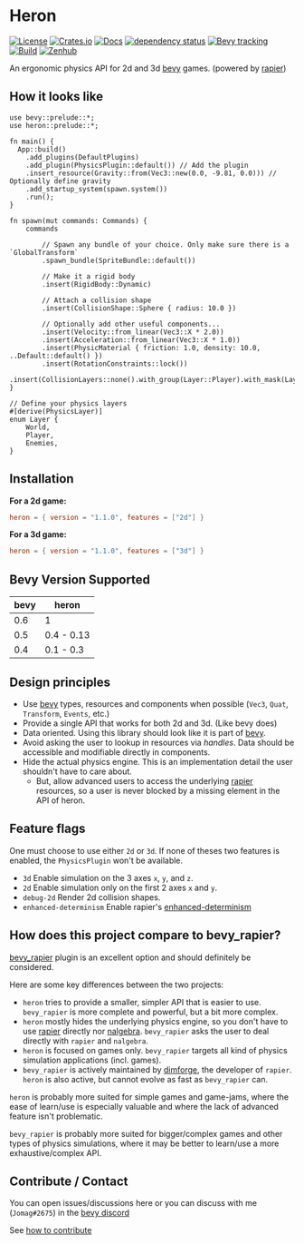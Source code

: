 # Heron

[![License](https://img.shields.io/github/license/jcornaz/heron)](https://github.com/jcornaz/heron/blob/main/LICENSE)
[![Crates.io](https://img.shields.io/crates/v/heron)](https://crates.io/crates/heron)
[![Docs](https://docs.rs/heron/badge.svg)](https://docs.rs/heron)
[![dependency status](https://deps.rs/repo/github/jcornaz/heron/status.svg)](https://deps.rs/repo/github/jcornaz/heron)
[![Bevy tracking](https://img.shields.io/badge/Bevy%20tracking-released%20version-lightblue)](https://github.com/bevyengine/bevy/blob/main/docs/plugins_guidelines.md#main-branch-tracking)
[![Build](https://img.shields.io/github/workflow/status/jcornaz/heron/Build)](https://github.com/jcornaz/heron/actions?query=workflow%3ABuild+branch%3Amain)
[![Zenhub](https://img.shields.io/badge/workspace-zenhub-%236061be)](https://app.zenhub.com/workspaces/heron-600478067304b1000e27f4c4/board)

An ergonomic physics API for 2d and 3d [bevy] games. (powered by [rapier])

## How it looks like

```rust,no_run
use bevy::prelude::*;
use heron::prelude::*;

fn main() {
  App::build()
    .add_plugins(DefaultPlugins)
    .add_plugin(PhysicsPlugin::default()) // Add the plugin
    .insert_resource(Gravity::from(Vec3::new(0.0, -9.81, 0.0))) // Optionally define gravity
    .add_startup_system(spawn.system())
    .run();
}

fn spawn(mut commands: Commands) {
    commands

        // Spawn any bundle of your choice. Only make sure there is a `GlobalTransform`
        .spawn_bundle(SpriteBundle::default())

        // Make it a rigid body
        .insert(RigidBody::Dynamic)
        
        // Attach a collision shape
        .insert(CollisionShape::Sphere { radius: 10.0 })
        
        // Optionally add other useful components...
        .insert(Velocity::from_linear(Vec3::X * 2.0))
        .insert(Acceleration::from_linear(Vec3::X * 1.0))
        .insert(PhysicMaterial { friction: 1.0, density: 10.0, ..Default::default() })
        .insert(RotationConstraints::lock())
        .insert(CollisionLayers::none().with_group(Layer::Player).with_mask(Layer::World));
}

// Define your physics layers
#[derive(PhysicsLayer)]
enum Layer {
    World,
    Player,
    Enemies,
}
```

## Installation


**For a 2d game:**
<!--- x-release-please-start-version --->
```toml
heron = { version = "1.1.0", features = ["2d"] }
```
<!--- x-release-please-end-version --->


**For a 3d game:**
<!--- x-release-please-start-version --->
```toml
heron = { version = "1.1.0", features = ["3d"] }
```
<!--- x-release-please-end-version --->


## Bevy Version Supported

| bevy | heron      |
|------|------------|
| 0.6  | 1          |
| 0.5  | 0.4 - 0.13 |
| 0.4  | 0.1 - 0.3  |

## Design principles

* Use [bevy] types, resources and components when possible (`Vec3`, `Quat`, `Transform`, `Events`, etc.)
* Provide a single API that works for both 2d and 3d. (Like bevy does)
* Data oriented. Using this library should look like it is part of [bevy].
* Avoid asking the user to lookup in resources via *handles*. Data should be accessible and modifiable directly in components.
* Hide the actual physics engine. This is an implementation detail the user shouldn't have to care about.
    * But, allow advanced users to access the underlying [rapier] resources, so a user is never blocked by a missing
      element in the API of heron.


## Feature flags

One must choose to use either `2d` or `3d`. If none of theses two features is enabled, the `PhysicsPlugin` won't be available.


* `3d` Enable simulation on the 3 axes `x`, `y`, and `z`.
* `2d` Enable simulation only on the first 2 axes `x` and `y`.
* `debug-2d` Render 2d collision shapes.
* `enhanced-determinism` Enable rapier's [enhanced-determinism](https://rapier.rs/docs/user_guides/rust/determinism)


## How does this project compare to bevy_rapier?

[bevy_rapier] plugin is an excellent option and should definitely be considered.

Here are some key differences between the two projects:

* `heron` tries to provide a smaller, simpler API that is easier to use. `bevy_rapier` is more complete and powerful, but a bit more complex.
* `heron` mostly hides the underlying physics engine, so you don't have to use [rapier] directly nor [nalgebra]. `bevy_rapier` asks the user to deal directly with `rapier` and `nalgebra`.
* `heron` is focused on games only. `bevy_rapier` targets all kind of physics simulation applications (incl. games).
* `bevy_rapier` is actively maintained by [dimforge], the developer of `rapier`. `heron` is also active, but cannot evolve as fast as `bevy_rapier` can. 


`heron` is probably more suited for simple games and game-jams, where the ease of learn/use is especially valuable and where the lack of advanced feature isn't problematic.

`bevy_rapier` is probably more suited for bigger/complex games and other types of physics simulations, where it may be better to learn/use a more exhaustive/complex API. 


## Contribute / Contact

You can open issues/discussions here or you can discuss with me (`Jomag#2675`) in the [bevy discord](https://discord.com/invite/gMUk5Ph)

See [how to contribute](https://github.com/jcornaz/heron/blob/main/CONTRIBUTING.md)


[bevy]: https://bevyengine.org
[rapier]: https://rapier.rs
[bevy_rapier]: https://github.com/dimforge/bevy_rapier
[dimforge]: https://www.dimforge.com
[nalgebra]: https://github.com/dimforge/nalgebra

